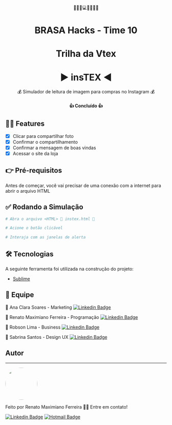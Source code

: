 <p align="center">
  🎩👕👔💻📱👖👗🎽
</p>

<h1 align="center">BRASA Hacks - Time 10 </h1>
<h1 align="center">Trilha da Vtex </h1>
<h1 align="center">▶️ insTEX ◀️ </h1>

<p align="center">💰 Simulador de leitura de imagem para compras no Instagram 💰</p>

<h4 align="center"> 
	👍 Concluído 👍
</h4>

## 🧙‍♂️ Features

- [x] Clicar para compartilhar foto 
- [x] Confirmar o compartilhamento
- [x] Confirmar a mensagem de boas vindas
- [x] Acessar o site da loja

## 👉 Pré-requisitos

Antes de começar, você vai precisar de uma conexão com a internet para abrir o arquivo HTML

## ✅ Rodando a Simulação

```bash
# Abra o arquivo <HTML> 📂 instex.html 📂

# Acione o botão clicável

# Interaja com as janelas de alerta
```

## 🛠 Tecnologias

A seguinte ferramenta foi utilizada na construção do projeto:

- [Sublime](https://www.sublimetext.com/3)

## 🙌 Equipe

🔹 Ana Clara Soares - Marketing 
[![Linkedin Badge](https://img.shields.io/badge/-Ana-blue?style=flat-square&logo=Linkedin&logoColor=white&link=https://www.linkedin.com/in/rafaelmfer/)](https://www.linkedin.com/in/anaclarasoareso/)

🔹 Renato Maximiano Ferreira - Programação 
[![Linkedin Badge](https://img.shields.io/badge/-Renato-blue?style=flat-square&logo=Linkedin&logoColor=white&link=https://www.linkedin.com/in/rafaelmfer/)](https://www.linkedin.com/in/renato-maximiano-ferreira-93b57b123/)

🔹 Robson Lima - Business 
[![Linkedin Badge](https://img.shields.io/badge/-Robson-blue?style=flat-square&logo=Linkedin&logoColor=white&link=https://www.linkedin.com/in/rafaelmfer/)](https://www.linkedin.com/in/robsonglima/)

🔹 Sabrina Santos - Design UX 
[![Linkedin Badge](https://img.shields.io/badge/-Sabrina-blue?style=flat-square&logo=Linkedin&logoColor=white&link=https://www.linkedin.com/in/rafaelmfer/)](https://www.linkedin.com/in/sabrina-goes-a17b581bb/)
## Autor
---

 <img style="border-radius: 50%;" src="https://media-exp1.licdn.com/dms/image/C4E03AQGe0NXiLnuB-w/profile-displayphoto-shrink_200_200/0/1550510961206?e=1613606400&v=beta&t=IxGVZ6R0sgxr9mydqZPAGUKhZbKfoLE-_Hp7TjRJaJI" width="100px;" alt=""/>
 <br />
 
Feito por Renato Maximiano Ferreira 👋🏽 Entre em contato!

[![Linkedin Badge](https://img.shields.io/badge/-Renato-blue?style=flat-square&logo=Linkedin&logoColor=white&link=https://www.linkedin.com/in/rafaelmfer/)](https://www.linkedin.com/in/renato-maximiano-ferreira-93b57b123/) 
[![Hotmail Badge](https://img.shields.io/badge/hotmail-renato__maxferreira%40hotmail.com-orange)](mailto:renato_maxferreira@hotmail.com)
